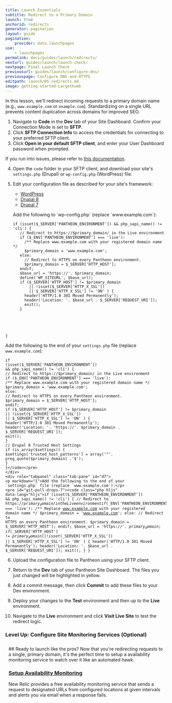 ```yaml
---
title: Launch Essentials
subtitle: Redirect to a Primary Domain
launch: true
anchorid: redirects
generator: pagination
layout: guide
pagination:
    provider: data.launchpages
use:
    - launchpages
permalink: docs/guides/launch/redirects/
nexturl: guides/launch/launch-check/
nextpage: Final Launch Check
previousurl: guides/launch/configure-dns/
previouspage: Configure DNS and HTTPS
editpath: launch/05-redirects.md
image: getting-started-Largethumb
---
```

In this lesson, we'll redirect incoming requests to a primary domain name (e.g., `www.example.com` or `example.com`). Standardizing on a single URL prevents content duplication across domains for improved SEO.

1. Navigate to **<span class="glyphicons glyphicons-embed-close" aria-hidden="true"></span> Code** in the **<span class="glyphicons glyphicons-wrench" aria-hidden="true"></span> Dev** tab of your Site Dashboard. Confirm your Connection Mode is set to **SFTP**.
2. Click **<span class="glyphicons glyphicons-info-sign" aria-hidden="true"></span>  SFTP Connection Info** to access the credentials for connecting to your preferred SFTP client.
3. Click **Open in your default SFTP client**, and enter your User Dashboard password when prompted.

  If you run into issues, please refer to [this documentation](/docs/sftp/#sftp-connection-information).

4. Open the `code` folder in your SFTP client, and download your site's `settings.php` (Drupal) or `wp-config.php` (WordPress) file.
5. Edit your configuration file as described for your site's framework:

    <!-- Nav tabs -->
    <ul class="nav nav-tabs" role="tablist">
      <li id="wptab" role="presentation" class="active"><a href="#wp" aria-controls="wp" role="tab" data-toggle="tab">WordPress</a></li>
      <li id="d8tab" role="presentation"><a href="#d8" aria-controls="d8" role="tab" data-toggle="tab">Drupal 8</a></li>
      <li id="d7tab" role="presentation"><a href="#d7" aria-controls="d7" role="tab" data-toggle="tab">Drupal 7</a></li>
    </ul>

    <!-- Tab panes -->
    <div class="tab-content">
    <div role="tabpanel" class="tab-pane active" id="wp">
    <p markdown="1">Add the following to `wp-config.php` (replace `www.example.com`):</p>
    <pre id="git-pull-wp"><code class="php hljs" data-lang="hljs">if (isset($_SERVER['PANTHEON_ENVIRONMENT']) && php_sapi_name() != 'cli') {
      // Redirect to https://$primary_domain/ in the Live environment
      if ($_ENV['PANTHEON_ENVIRONMENT'] === 'live'):
        /** Replace www.example.com with your registered domain name */
        $primary_domain = 'www.example.com';
      else:
        // Redirect to HTTPS on every Pantheon environment.
        $primary_domain = $_SERVER['HTTP_HOST'];
      endif;
      $base_url = 'https://'. $primary_domain;
      define('WP_SITEURL', $base_url);
      if ($_SERVER['HTTP_HOST'] != $primary_domain
          || !isset($_SERVER['HTTP_X_SSL'])
          || $_SERVER['HTTP_X_SSL'] != 'ON' ) {
        header('HTTP/1.0 301 Moved Permanently');
        header('Location: '. $base_url . $_SERVER['REQUEST_URI']);
        exit();
      }
  }</code></pre>
    </div>
    <div role="tabpanel" class="tab-pane" id="d8">
    <p markdown="1">Add the following to the end of your `settings.php` file (replace `www.example.com`):</p>
    <pre id="git-pull-drops-8"><code class="php hljs" data-lang="hljs">if (isset($_SERVER['PANTHEON_ENVIRONMENT']) && php_sapi_name() != 'cli') {
      // Redirect to https://$primary_domain/ in the Live environment
      if ($_ENV['PANTHEON_ENVIRONMENT'] === 'live'):
        /** Replace www.example.com with your registered domain name */
        $primary_domain = 'www.example.com';
      else:
        // Redirect to HTTPS on every Pantheon environment.
        $primary_domain = $_SERVER['HTTP_HOST'];
      endif;
      if ($_SERVER['HTTP_HOST'] != $primary_domain
          || !isset($_SERVER['HTTP_X_SSL'])
          || $_SERVER['HTTP_X_SSL'] != 'ON' ) {
        header('HTTP/1.0 301 Moved Permanently');
        header('Location: '. 'https://'. $primary_domain . $_SERVER['REQUEST_URI']);
        exit();
      }
      // Drupal 8 Trusted Host Settings
      if (is_array($settings)) {
        $settings['trusted_host_patterns'] = array('^'. preg_quote($primary_domain) .'$');
      }
    }</code></pre>
    </div>
    <div role="tabpanel" class="tab-pane" id="d7">
    <p markdown="1">Add the following to the end of your `settings.php` file (replace `www.example.com`):</p>
    <pre id="git-pull-drops-7"><code class="php hljs" data-lang="hljs">if (isset($_SERVER['PANTHEON_ENVIRONMENT']) && php_sapi_name() != 'cli') {
      // Redirect to https://$primary_domain/ in the Live environment
      if ($_ENV['PANTHEON_ENVIRONMENT'] === 'live'):
        /** Replace www.example.com with your registered domain name */
        $primary_domain = 'www.example.com';
      else:
        // Redirect to HTTPS on every Pantheon environment.
        $primary_domain = $_SERVER['HTTP_HOST'];
      endif;
      $base_url = 'https://'. $primary_domain;
      if ($_SERVER['HTTP_HOST'] != $primary_domain
          || !isset($_SERVER['HTTP_X_SSL'])
          || $_SERVER['HTTP_X_SSL'] != 'ON' ) {
        header('HTTP/1.0 301 Moved Permanently');
        header('Location: '. $base_url . $_SERVER['REQUEST_URI']);
        exit();
      }
    }</code></pre>
    </div>
    </div>





6. Upload the configuration file to Pantheon using your SFTP client.

7. Return to the **<span class="glyphicons glyphicons-wrench" aria-hidden="true"></span> Dev** tab of your Pantheon Site Dashboard. The files you just changed will be highlighted in yellow.


8. Add a commit message, then click **Commit** to add these files to your Dev environment.

9. Deploy your changes to the **<span class="glyphicons glyphicons-equalizer" aria-hidden="true"></span> Test** environment and then up to the **<span class="glyphicons glyphicons-cardio" aria-hidden="true"></span> Live** environment.

10. Navigate to the **<span class="glyphicons glyphicons-cardio"></span> Live** environment and click **<span class="glyphicons glyphicons-new-window-alt"></span> Visit Live Site** to test the redirect logic.

<div class="panel panel-drop panel-guide" id="accordion">
  <div class="panel-heading panel-drop-heading">
    <a class="accordion-toggle panel-drop-title collapsed" data-toggle="collapse" data-parent="#accordion" data-proofer-ignore data-target="#host-specific1"><h3 class="panel-title panel-drop-title" style="cursor:pointer;"><i class="fa fa-graduation-cap" style="line-height:.9"></i> Level Up: Configure Site Monitoring Services  (Optional)</h3></a>
  </div>
  <div id="host-specific1" class="collapse" style="padding:10px;">
    <div markdown="1">
## Ready to launch like the pros?
Now that you're redirecting requests to a single, primary domain, it's the perfect time to setup a availability monitoring service to watch over it like an automated hawk.

### [Setup Availability Monitoring](/docs/new-relic/#configure-ping-monitors-for-availability)
New Relic provides a free availability monitoring service that sends a request to designated URLs from configured locations at given intervals and alerts you via email when a response fails.
    </div>
  </div>
</div>
